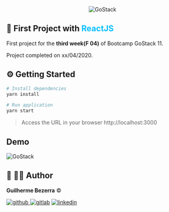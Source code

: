 <p align="center">
    <img alt="GoStack" src="https://i.lensdump.com/i/jCEM0c.png" />
</p>

## :rocket: First Project with <span style="color:deepskyblue;">ReactJS</span>

First project for the **third week(F 04)** of Bootcamp GoStack 11.

Project completed on xx/04/2020.

## :gear: Getting Started

```Bash
# Install dependencies
yarn install

# Run application
yarn start
```
> Access the URL in your browser http://localhost:3000

## Demo

<img alt="GoStack" src="" />

## :man: :man_astronaut: Author

**Guilherme Bezerra** ©️

[![github](http://ap.imagensbrasil.org/images/2018/12/10/github-logo-1.png) ](http://www.github.com/gbdsantos)
[![gitlab](http://ap.imagensbrasil.org/images/2018/12/10/gitlab-32.png)](https://gitlab.com/gbdsantos1)
[![linkedin](http://ap.imagensbrasil.org/images/2018/12/10/linkedin-1.png)](https://www.linkedin.com/in/gbdsantos/)